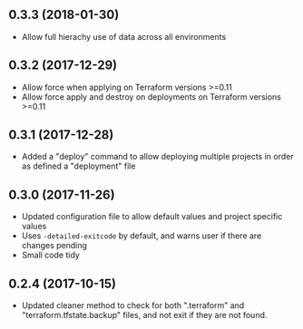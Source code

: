 ## 0.3.3 (2018-01-30)

 - Allow full hierachy use of data across all environments

## 0.3.2 (2017-12-29)

 - Allow force when applying on Terraform versions >=0.11
 - Allow force apply and destroy on deployments on Terraform versions >=0.11

## 0.3.1 (2017-12-28)

 - Added a "deploy" command to allow deploying multiple projects in order as defined
 a "deployment" file

## 0.3.0 (2017-11-26)

 - Updated configuration file to allow default values and project specific values
 - Uses `-detailed-exitcode` by default, and warns user if there are changes pending
 - Small code tidy

## 0.2.4 (2017-10-15)

 - Updated cleaner method to check for both ".terraform" and "terraform.tfstate.backup"
 files, and not exit if they are not found.

